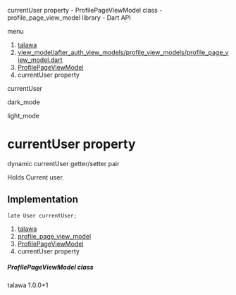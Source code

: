 




currentUser property - ProfilePageViewModel class - profile\_page\_view\_model library - Dart API







menu

1. [talawa](../../index.html)
2. [view\_model/after\_auth\_view\_models/profile\_view\_models/profile\_page\_view\_model.dart](../../file-___home_harshil_Desktop_open-source_palisadoes_talawa_lib_view_model_after_auth_view_models_profile_view_models_profile_page_view_model/)
3. [ProfilePageViewModel](../../file-___home_harshil_Desktop_open-source_palisadoes_talawa_lib_view_model_after_auth_view_models_profile_view_models_profile_page_view_model/ProfilePageViewModel-class.html)
4. currentUser property

currentUser


dark\_mode

light\_mode




# currentUser property


dynamic
currentUser
getter/setter pair

Holds Current user.


## Implementation

```
late User currentUser;
```

 


1. [talawa](../../index.html)
2. [profile\_page\_view\_model](../../file-___home_harshil_Desktop_open-source_palisadoes_talawa_lib_view_model_after_auth_view_models_profile_view_models_profile_page_view_model/)
3. [ProfilePageViewModel](../../file-___home_harshil_Desktop_open-source_palisadoes_talawa_lib_view_model_after_auth_view_models_profile_view_models_profile_page_view_model/ProfilePageViewModel-class.html)
4. currentUser property

##### ProfilePageViewModel class





talawa
1.0.0+1






